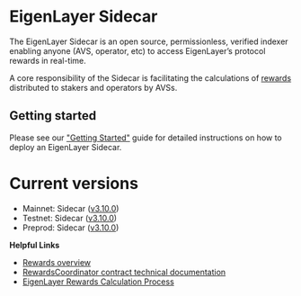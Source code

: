 # EigenLayer Sidecar

The EigenLayer Sidecar is an open source, permissionless, verified indexer enabling anyone (AVS, operator, etc) to access EigenLayer’s protocol rewards in real-time.

A core responsibility of the Sidecar is facilitating the calculations of [rewards](https://docs.eigenlayer.xyz/eigenlayer/rewards-claiming/rewards-claiming-overview) distributed to stakers and operators by AVSs.

## Getting started

Please see our ["Getting Started"](https://sidecar-docs.eigenlayer.xyz/docs/sidecar/running/getting-started) guide for detailed instructions on how to deploy an EigenLayer Sidecar.

# Current versions

* Mainnet: Sidecar ([v3.10.0](https://github.com/Layr-Labs/sidecar/releases/tag/v3.10.0))
* Testnet: Sidecar ([v3.10.0](https://github.com/Layr-Labs/sidecar/releases/tag/v3.10.0))
* Preprod: Sidecar ([v3.10.0](https://github.com/Layr-Labs/sidecar/releases/tag/v3.10.0))

**Helpful Links**

* [Rewards overview](https://docs.eigenlayer.xyz/eigenlayer/rewards-claiming/rewards-claiming-overview)
* [RewardsCoordinator contract technical documentation](https://github.com/Layr-Labs/eigenlayer-contracts/blob/dev/docs/core/RewardsCoordinator.md)
* [EigenLayer Rewards Calculation Process](https://hackmd.io/u-NHKEvtQ7m7CVDb4_42bA)


